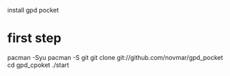 install gpd pocket

first step
==========

pacman -Syu
pacman -S git
git clone git://github.com/novmar/gpd_pocket
cd gpd_cpoket
./start

